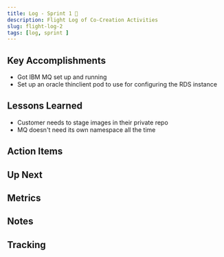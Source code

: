 ```yaml
---
title: Log - Sprint 1 🛫
description: Flight Log of Co-Creation Activities
slug: flight-log-2
tags: [log, sprint ]
---
```


## Key Accomplishments

- Got IBM MQ set up and running
- Set up an oracle thinclient pod to use for configuring the RDS instance

## Lessons Learned

- Customer needs to stage images in their private repo
- MQ doesn't need its own namespace all the time


## Action Items


## Up Next

## Metrics


## Notes




## Tracking
